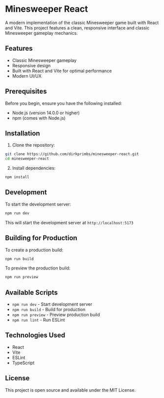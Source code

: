 # Minesweeper React

A modern implementation of the classic Minesweeper game built with React and Vite. This project features a clean, responsive interface and classic Minesweeper gameplay mechanics.

## Features

- Classic Minesweeper gameplay
- Responsive design
- Built with React and Vite for optimal performance
- Modern UI/UX

## Prerequisites

Before you begin, ensure you have the following installed:
- Node.js (version 14.0.0 or higher)
- npm (comes with Node.js)

## Installation

1. Clone the repository:
```bash
git clone https://github.com/dirkprimbs/minesweeper-react.git
cd minesweeper-react
```

2. Install dependencies:
```bash
npm install
```

## Development

To start the development server:

```bash
npm run dev
```

This will start the development server at `http://localhost:5173`

## Building for Production

To create a production build:

```bash
npm run build
```

To preview the production build:

```bash
npm run preview
```

## Available Scripts

- `npm run dev` - Start development server
- `npm run build` - Build for production
- `npm run preview` - Preview production build
- `npm run lint` - Run ESLint

## Technologies Used

- React
- Vite
- ESLint
- TypeScript

## License

This project is open source and available under the MIT License.
